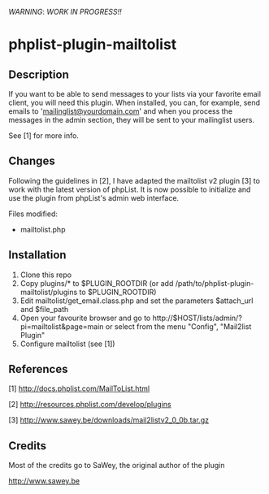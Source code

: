 *WARNING*: _WORK IN PROGRESS!!_

phplist-plugin-mailtolist
=========================


Description
-----------
If you want to be able to send messages to your lists via your favorite email client, you will need this plugin.
When installed, you can, for example, send emails to 'mailinglist@yourdomain.com' and when you process the messages in the admin section, they will be sent to your mailinglist users.

See [1] for more info.


Changes
-------

Following the guidelines in [2], I have adapted the mailtolist v2 plugin [3] to work with the latest version of phpList.
It is now possible to initialize and use the plugin from phpList's admin web interface.

Files modified:
 - mailtolist.php


Installation
------------

1. Clone this repo
2. Copy plugins/* to $PLUGIN_ROOTDIR (or add /path/to/phplist-plugin-mailtolist/plugins to $PLUGIN_ROOTDIR)
3. Edit mailtolist/get_email.class.php and set the parameters $attach_url and $file_path
4. Open your favourite browser and go to http://$HOST/lists/admin/?pi=mailtolist&page=main or select from the menu "Config", "Mail2list Plugin"
5. Configure mailtolist (see [1])


References
----------

[1] http://docs.phplist.com/MailToList.html

[2] http://resources.phplist.com/develop/plugins

[3] http://www.sawey.be/downloads/mail2listv2_0_0b.tar.gz


Credits
-------
Most of the credits go to SaWey, the original author of the plugin

http://www.sawey.be
